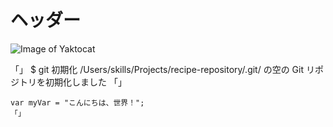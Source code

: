 # ヘッダー

![Image of Yaktocat](https://octodex.github.com/images/yaktocat.png)

「」
$ git 初期化
/Users/skills/Projects/recipe-repository/.git/ の空の Git リポジトリを初期化しました
「」

``` ジャバスクリプト
var myVar = "こんにちは、世界！";
「」
